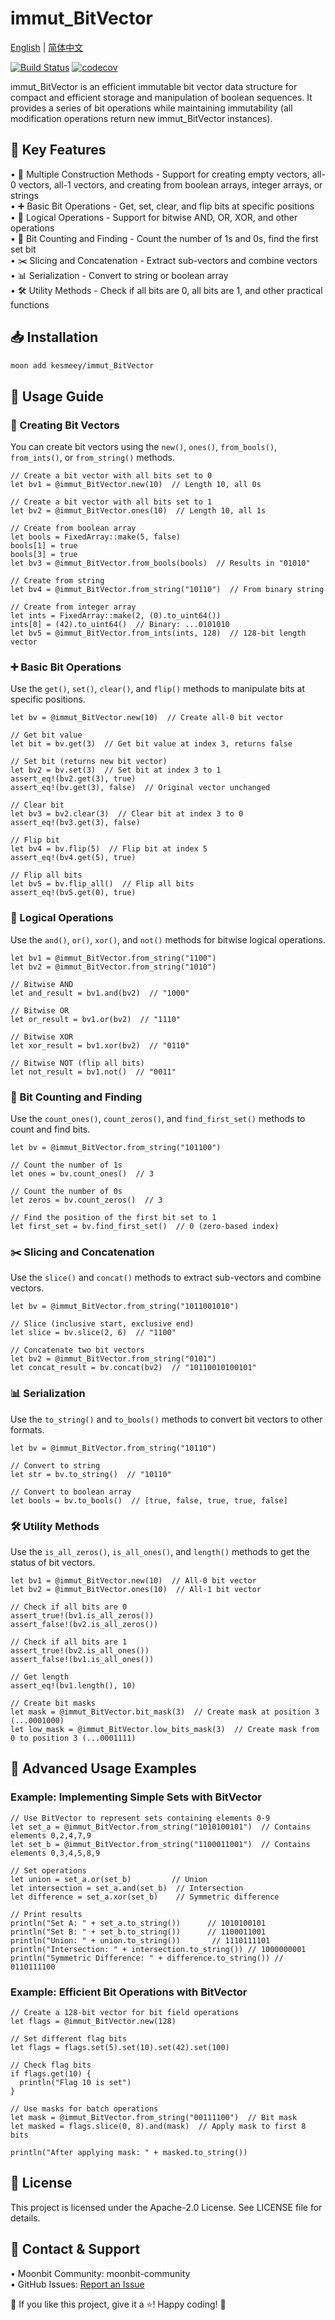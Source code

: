 # immut_BitVector

[English](https://github.com/moonbit-community/immut_BitVector/blob/main/README.md) | [简体中文](https://github.com/moonbit-community/immut_BitVector/blob/main/README_zh_CN.md) 


[![Build Status](https://img.shields.io/github/actions/workflow/status/moonbit-community/unicodeUtil/ci.yml)](https://github.com/moonbit-community/IndexMap/actions)  [![codecov](https://codecov.io/gh/moonbit-community/NyaSearch/branch/main/graph/badge.svg)](https://codecov.io/gh/moonbit-community/IndexMap)  


immut_BitVector is an efficient immutable bit vector data structure for compact and efficient storage and manipulation of boolean sequences. It provides a series of bit operations while maintaining immutability (all modification operations return new immut_BitVector instances).

## 🚀 Key Features
• 🔄 Multiple Construction Methods - Support for creating empty vectors, all-0 vectors, all-1 vectors, and creating from boolean arrays, integer arrays, or strings  
• ➕ Basic Bit Operations - Get, set, clear, and flip bits at specific positions  
• 🔀 Logical Operations - Support for bitwise AND, OR, XOR, and other operations  
• 🔢 Bit Counting and Finding - Count the number of 1s and 0s, find the first set bit  
• ✂️ Slicing and Concatenation - Extract sub-vectors and combine vectors  
• 📊 Serialization - Convert to string or boolean array  
• 🛠️ Utility Methods - Check if all bits are 0, all bits are 1, and other practical functions  

## 📥 Installation
```bash
moon add kesmeey/immut_BitVector
```

## 🚀 Usage Guide

### 🔨 Creating Bit Vectors
You can create bit vectors using the `new()`, `ones()`, `from_bools()`, `from_ints()`, or `from_string()` methods.

```moonbit
// Create a bit vector with all bits set to 0
let bv1 = @immut_BitVector.new(10)  // Length 10, all 0s

// Create a bit vector with all bits set to 1
let bv2 = @immut_BitVector.ones(10)  // Length 10, all 1s

// Create from boolean array
let bools = FixedArray::make(5, false)
bools[1] = true
bools[3] = true
let bv3 = @immut_BitVector.from_bools(bools)  // Results in "01010"

// Create from string
let bv4 = @immut_BitVector.from_string("10110")  // From binary string

// Create from integer array
let ints = FixedArray::make(2, (0).to_uint64())
ints[0] = (42).to_uint64()  // Binary: ...0101010
let bv5 = @immut_BitVector.from_ints(ints, 128)  // 128-bit length vector
```

### ➕ Basic Bit Operations
Use the `get()`, `set()`, `clear()`, and `flip()` methods to manipulate bits at specific positions.

```moonbit
let bv = @immut_BitVector.new(10)  // Create all-0 bit vector

// Get bit value
let bit = bv.get(3)  // Get bit value at index 3, returns false

// Set bit (returns new bit vector)
let bv2 = bv.set(3)  // Set bit at index 3 to 1
assert_eq!(bv2.get(3), true)
assert_eq!(bv.get(3), false)  // Original vector unchanged

// Clear bit
let bv3 = bv2.clear(3)  // Clear bit at index 3 to 0
assert_eq!(bv3.get(3), false)

// Flip bit
let bv4 = bv.flip(5)  // Flip bit at index 5
assert_eq!(bv4.get(5), true)

// Flip all bits
let bv5 = bv.flip_all()  // Flip all bits
assert_eq!(bv5.get(0), true)
```

### 🔀 Logical Operations
Use the `and()`, `or()`, `xor()`, and `not()` methods for bitwise logical operations.

```moonbit
let bv1 = @immut_BitVector.from_string("1100")
let bv2 = @immut_BitVector.from_string("1010")

// Bitwise AND
let and_result = bv1.and(bv2)  // "1000"

// Bitwise OR
let or_result = bv1.or(bv2)  // "1110"

// Bitwise XOR
let xor_result = bv1.xor(bv2)  // "0110"

// Bitwise NOT (flip all bits)
let not_result = bv1.not()  // "0011"
```

### 🔢 Bit Counting and Finding
Use the `count_ones()`, `count_zeros()`, and `find_first_set()` methods to count and find bits.

```moonbit
let bv = @immut_BitVector.from_string("101100")

// Count the number of 1s
let ones = bv.count_ones()  // 3

// Count the number of 0s
let zeros = bv.count_zeros()  // 3

// Find the position of the first bit set to 1
let first_set = bv.find_first_set()  // 0 (zero-based index)
```

### ✂️ Slicing and Concatenation
Use the `slice()` and `concat()` methods to extract sub-vectors and combine vectors.

```moonbit
let bv = @immut_BitVector.from_string("1011001010")

// Slice (inclusive start, exclusive end)
let slice = bv.slice(2, 6)  // "1100"

// Concatenate two bit vectors
let bv2 = @immut_BitVector.from_string("0101")
let concat_result = bv.concat(bv2)  // "10110010100101"
```

### 📊 Serialization
Use the `to_string()` and `to_bools()` methods to convert bit vectors to other formats.

```moonbit
let bv = @immut_BitVector.from_string("10110")

// Convert to string
let str = bv.to_string()  // "10110"

// Convert to boolean array
let bools = bv.to_bools()  // [true, false, true, true, false]
```

### 🛠️ Utility Methods
Use the `is_all_zeros()`, `is_all_ones()`, and `length()` methods to get the status of bit vectors.

```moonbit
let bv1 = @immut_BitVector.new(10)  // All-0 bit vector
let bv2 = @immut_BitVector.ones(10)  // All-1 bit vector

// Check if all bits are 0
assert_true!(bv1.is_all_zeros())
assert_false!(bv2.is_all_zeros())

// Check if all bits are 1
assert_true!(bv2.is_all_ones())
assert_false!(bv1.is_all_ones())

// Get length
assert_eq!(bv1.length(), 10)

// Create bit masks
let mask = @immut_BitVector.bit_mask(3)  // Create mask at position 3 (...0001000)
let low_mask = @immut_BitVector.low_bits_mask(3)  // Create mask from 0 to position 3 (...0001111)
```

## 🚀 Advanced Usage Examples

### Example: Implementing Simple Sets with BitVector

```moonbit
// Use BitVector to represent sets containing elements 0-9
let set_a = @immut_BitVector.from_string("1010100101")  // Contains elements 0,2,4,7,9
let set_b = @immut_BitVector.from_string("1100011001")  // Contains elements 0,3,4,5,8,9

// Set operations
let union = set_a.or(set_b)         // Union
let intersection = set_a.and(set_b)  // Intersection
let difference = set_a.xor(set_b)    // Symmetric difference

// Print results
println("Set A: " + set_a.to_string())      // 1010100101
println("Set B: " + set_b.to_string())      // 1100011001
println("Union: " + union.to_string())       // 1110111101
println("Intersection: " + intersection.to_string()) // 1000000001
println("Symmetric Difference: " + difference.to_string()) // 0110111100
```

### Example: Efficient Bit Operations with BitVector

```moonbit
// Create a 128-bit vector for bit field operations
let flags = @immut_BitVector.new(128)

// Set different flag bits
let flags = flags.set(5).set(10).set(42).set(100)

// Check flag bits
if flags.get(10) {
  println("Flag 10 is set")
}

// Use masks for batch operations
let mask = @immut_BitVector.from_string("00111100")  // Bit mask
let masked = flags.slice(0, 8).and(mask)  // Apply mask to first 8 bits

println("After applying mask: " + masked.to_string())
```

## 📜 License
This project is licensed under the Apache-2.0 License. See LICENSE file for details.

## 📢 Contact & Support
• Moonbit Community: moonbit-community  
• GitHub Issues: [Report an Issue](https://github.com/kesmeey/immut_BitVector/issues)

👋 If you like this project, give it a ⭐! Happy coding! 🚀